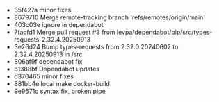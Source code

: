 - 35f427a minor fixes
- 8679710 Merge remote-tracking branch 'refs/remotes/origin/main'
- 403c03e ignore in dependabot
- 7facfd1 Merge pull request #3 from levpa/dependabot/pip/src/types-requests-2.32.4.20250913
- 3e26d24 Bump types-requests from 2.32.0.20240602 to 2.32.4.20250913 in /src
- 806af9f dependabot fix
- b1388bf Dependabot updates
- d370465 minor fixes
- 881bb4e local make docker-build
- 9e9671c syntax fix, broken pipe